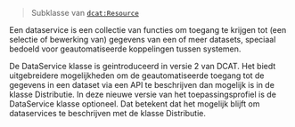 > Subklasse van [`dcat:Resource`](#Resource)

Een dataservice is een collectie van functies om toegang te krijgen tot (een selectie of bewerking van) gegevens van een 
of meer datasets, speciaal bedoeld voor geautomatiseerde koppelingen tussen systemen.

De DataService klasse is geintroduceerd in versie 2 van DCAT. Het biedt uitgebreidere mogelijkheden om de 
geautomatiseerde toegang tot de gegevens in een dataset via een API te beschrijven dan mogelijk is in de klasse 
Distributie. In deze nieuwe versie van het toepassingsprofiel is de DataService klasse optioneel. Dat betekent dat het 
mogelijk blijft om dataservices te beschrijven met de klasse Distributie.
